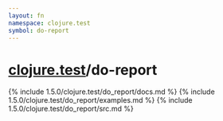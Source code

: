 ```yaml
---
layout: fn
namespace: clojure.test
symbol: do-report
---
```


# [clojure.test](../)/do-report

{% include 1.5.0/clojure.test/do_report/docs.md %}
{% include 1.5.0/clojure.test/do_report/examples.md %}
{% include 1.5.0/clojure.test/do_report/src.md %}

